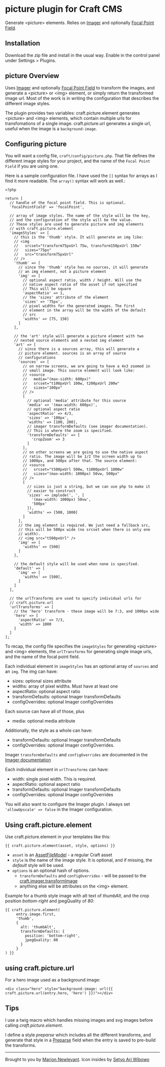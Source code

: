 # picture plugin for Craft CMS

Generate &lt;picture&gt; elements. Relies on [Imager](https://github.com/aelvan/Imager-Craft) and optionally [Focal Point Field](https://github.com/aelvan/FocalPointField-Craft).


## Installation

Download the zip file and install in the usual way. Enable in the control panel under Settings > Plugins.

## picture Overview

Uses [Imager](https://github.com/aelvan/Imager-Craft) and optionally [Focal Point Field](https://github.com/aelvan/FocalPointField-Craft) to transform the images, and generate a &lt;picture&gt; or &lt;img&gt; element, or simply return the transformed image url. Most of the work is in writing the configuration that describes the different image styles.

The plugin provides two variables: craft.picture.element generates &lt;picture&gt; and &lt;img&gt; elements, which contain multiple urls for transfomations of a single image. craft.picture.url generates a single url, useful when the image is a `background-image`.

## Configuring picture

You will want a config file, `craft/config/picture.php`. That file defines the different image styles for your project, and the name of the `Focal Point Field` if you are using one.

Here is a sample configuration file. I have used the `[]` syntax for arrays as I find it more readable. The `array()` syntax will work as well.:

    <?php

    return [
      // handle of the focal point field. This is optional.
      'focalPointField' => 'focalPoint',

      // array of image styles. The name of the style will be the key,
      // and the configuration of the style will be the value.
      // These styles are used to generate picture and img elements
      // with craft.picture.element
      'imageStyles' => [
        // this is the 'thumb' style. It will generate an img like:
        // <img
        //   srcset="transform75pxUrl 75w, transform150pxUrl 150w"
        //   sizes="75px"
        //   src="transform75pxUrl"
        // />
        'thumb' => [
          // since the 'thumb' style has no sources, it will generate
          // an img element, not a picture element
          'img' => [
            // optional aspect ratio, width / height. Will use the
            // native aspect ratio of the asset if not specified
            // This will be square
            'aspectRatio' => 1,
            // the 'sizes' attribute of the element
            'sizes' => '75px',
            // pixel widths for the generated images. The first
            // element in the array will be the width of the default
            // src
            'widths' => [75, 150]
          ]
        ],
        
        // the 'art' style will generate a picture element with two
        // nested source elements and a nested img element
        'art' => [
          // since there is a sources array, this will generate a
          // picture element. sources is an array of source
          // configurations
          'sources' => [
            // on narrow screens, we are going to have a 4x3 zoomed in
            // small image. This source element will look like:
            // <source
            //   media="(max-sidth: 600px)"
            //   srcset="t100pxUrl 100w, t200pxUrl 200w"
            //   sizes="100px"
            // />
            [
              // optional 'media' attribute for this source
              'media' => '(max-width: 600px)',
              // optional aspect ratio
              'aspectRatio' => 4/3,
              'sizes' => '100px',
              'widths' => [100, 200],
              // imager transformDefaults (see imager documentation).
              // This is where the zoom is specified.
              'transformDefaults' => [
                'cropZoom' => 3
              ]
            ],
            // on other screens we are going to use the native aspect
            // ratio. The image will be 1/2 the screen width up to
            // 1000px, and 500px after that. The source element:
            // <source
            //   srcset="t500pxUrl 500w, t1000pxUrl 1000w"
            //   sizes="(max-width: 1000px) 50vw, 500px"
            // />
            [
              // sizes is just a string, but we can use php to make it
              // easier to construct
              'sizes' => implode(', ', [
                '(max-width: 1000px) 50vw',
                '500px'
              ]),
              'widths' => [500, 1000]
            ]
          ],
          // the img element is required. We just need a fallback src,
          // this will be 500px wide (no srcset when there is only one
          // width).
          // <img src="t500pxUrl" />
          'img' => [
            'widths' => [500]
          ]
        ],
     
        // the default style will be used when none is specified.
        'default' => [
          'img' => [
            'widths' => [500],
          ]
        ]
      ],

      // the urlTransforms are used to specify individual urls for
      // craft.picture.url
      'urlTransforms' => [
        // the 'hero' transform - these image will be 7:3, and 1000px wide
        'hero' => [
          'aspectRatio' => 7/3,
          'width' => 1000
        ]
      ]
    ];

To recap, the config file specifies the `imageStyles` for generating
&lt;picture&gt; and &lt;img&gt; elements, the `urlTransforms` for
generating single image urls, and the name of the focal point field.

Each individual element in `imageStyles` has an optional array of `sources` and an `img`. The img can have:

- sizes: optional sizes attribute
- widths: array of pixel widths. Must have at least one
- aspectRatio: optional aspect ratio
- transformDefaults: optional Imager transformDefaults
- configOverrides: optional Imager configOverrides

Each source can have all of those, plus

- media: optional media attribute

Additionally, the style as a whole can have:

- transformDefaults: optional Imager transformDefaults
- configOverrides: optional Imager configOverrides.

Imager `transformDefaults` and `configOverrides` are documented in the [Imager documentation](https://github.com/aelvan/Imager-Craft#craftimagertransformimageimage-transform--transformdefaultsnull-configoverridesnull)

Each individual element in `urlTransforms` can have:

- width: single pixel width. This is required.
- aspectRatio: optional aspect ratio
- transformDefaults: optional Imager transformDefaults
- configOverrides: optional Imager configOverrides

You will also want to configure the Imager plugin. I always set
`'allowUpscale' => false` in the Imager configuration.

## Using craft.picture.element

Use craft.picture.element in your templates like this:

    {{ craft.picture.element(asset, style, options) }}

- `asset` is an [AssetFileModel](https://craftcms.com/docs/templating/assetfilemodel) - a regular Craft asset
- `style` is the name of the image style. It is optional, and if missing, the _default_ style will be used.
- `options` is an optional hash of options.
  - `transformDefaults`  and `configOverrides` - will be passed to the [craft.imager.transformImage](https://github.com/aelvan/Imager-Craft#craftimagertransformimageimage-transform--transformdefaultsnull-configoverridesnull)
  - anything else will be attributes on the &lt;img&gt; element.

Example for a thumb style image with alt text of _thumbAlt_, and the crop position _bottom-right_ and jpegQuality of _80_:

    {{ craft.picture.element(
         entry.image.first,
         'thumb',
         {
           alt: 'thumbAlt',
           transformDefaults: {
             position: 'bottom-right',
             jpegQuality: 80
           }
         }
    ) }}

## using craft.picture.url

For a hero image used as a background image:

    <div class="hero" style="background-image: url({{ craft.picture.url(entry.hero, 'hero') }})"></div>

## Tips

I use a twig macro which handles missing images and svg images before calling _craft.picture.element_.

I define a style _preparse_ which includes all the different transforms, and generate that style in a [Preparse](https://github.com/aelvan/Preparse-Field-Craft) field when the entry is saved to pre-build the transforms.

---
Brought to you by [Marion Newlevant](http://marion.newlevant.com). Icon insides by [Setyo Ari Wibowo](https://thenounproject.com/search/?q=picture%20frame&i=1191340)
